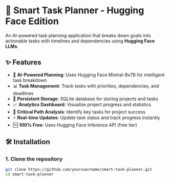 # 🚀 Smart Task Planner - Hugging Face Edition

An AI-powered task planning application that breaks down goals into actionable tasks with timelines and dependencies using **Hugging Face LLMs**.

## ✨ Features

- 🤖 **AI-Powered Planning**: Uses Hugging Face Mixtral-8x7B for intelligent task breakdown
- 📊 **Task Management**: Track tasks with priorities, dependencies, and deadlines
- 💾 **Persistent Storage**: SQLite database for storing projects and tasks
- 📈 **Analytics Dashboard**: Visualize project progress and statistics
- 🎯 **Critical Path Analysis**: Identify key tasks for project success
- ⚡ **Real-time Updates**: Update task status and track progress instantly
- 🆓 **100% Free**: Uses Hugging Face Inference API (free tier)

## 🛠️ Installation

### 1. Clone the repository

```bash
git clone https://github.com/yourusername/smart-task-planner.git
cd smart-task-planner
